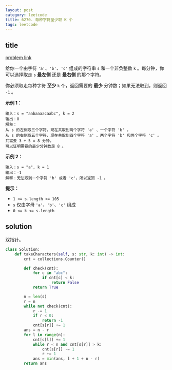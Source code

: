 ```yaml
---
layout: post
category: leetcode
title: 6270. 每种字符至少取 K 个
tags: leetcode
---
```


## title
[problem link](https://leetcode.cn/problems/take-k-of-each-character-from-left-and-right/)

给你一个由字符 `'a'`、`'b'`、`'c'` 组成的字符串 `s` 和一个非负整数 `k` 。每分钟，你可以选择取走 `s` **最左侧** 还是 **最右侧** 的那个字符。

你必须取走每种字符 **至少** `k` 个，返回需要的 **最少** 分钟数；如果无法取到，则返回 `-1` 。

 

**示例 1：**

```
输入：s = "aabaaaacaabc", k = 2
输出：8
解释：
从 s 的左侧取三个字符，现在共取到两个字符 'a' 、一个字符 'b' 。
从 s 的右侧取五个字符，现在共取到四个字符 'a' 、两个字符 'b' 和两个字符 'c' 。
共需要 3 + 5 = 8 分钟。
可以证明需要的最少分钟数是 8 。
```

**示例 2：**

```
输入：s = "a", k = 1
输出：-1
解释：无法取到一个字符 'b' 或者 'c'，所以返回 -1 。
```

 

**提示：**

- `1 <= s.length <= 105`
- `s` 仅由字母 `'a'`、`'b'`、`'c'` 组成
- `0 <= k <= s.length`

## solution

双指针。

```python
class Solution:
    def takeCharacters(self, s: str, k: int) -> int:
        cnt = collections.Counter()

        def check(cnt):
            for c in "abc":
                if cnt[c] < k:
                    return False
            return True

        n = len(s)
        r = n
        while not check(cnt):
            r -= 1
            if r < 0:
                return -1
            cnt[s[r]] += 1
        ans = n - r
        for l in range(n):
            cnt[s[l]] += 1
            while r < n and cnt[s[r]] > k:
                cnt[s[r]] -= 1
                r += 1
            ans = min(ans, l + 1 + n - r)
        return ans
```

